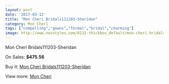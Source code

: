 ```yaml
---
layout: post
date: '2017-03-12'
title: "Mon Cheri Bridals111203-Sheridan"
category: Mon Cheri
tags: ["compelling","gowns","formal","bridal","charming"]
image: http://www.novstyles.com/8132-thickbox_default/mon-cheri-bridals111203-sheridan.jpg
---
```

Mon Cheri Bridals111203-Sheridan

On Sales: **$475.56**
<a href="https://www.novstyles.com/en/mon-cheri/5613-mon-cheri-bridals111203-sheridan.html"><amp-img layout="responsive" width="600" height="600" src="//www.novstyles.com/8132-thickbox_default/mon-cheri-bridals111203-sheridan.jpg" alt="Mon Cheri Bridals111203-Sheridan 0" /></a>
<a href="https://www.novstyles.com/en/mon-cheri/5613-mon-cheri-bridals111203-sheridan.html"><amp-img layout="responsive" width="600" height="600" src="//www.novstyles.com/8133-thickbox_default/mon-cheri-bridals111203-sheridan.jpg" alt="Mon Cheri Bridals111203-Sheridan 1" /></a>

Buy it: [Mon Cheri Bridals111203-Sheridan](https://www.novstyles.com/en/mon-cheri/5613-mon-cheri-bridals111203-sheridan.html "Mon Cheri Bridals111203-Sheridan")

View more: [Mon Cheri](https://www.novstyles.com/en/36-mon-cheri "Mon Cheri")